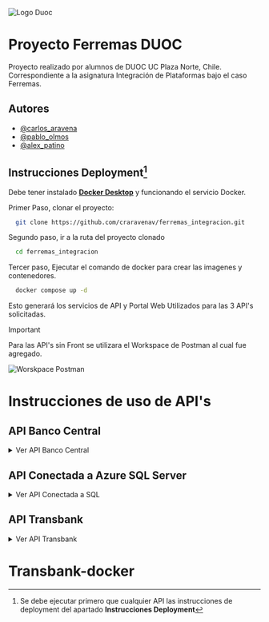 
![Logo Duoc](https://upload.wikimedia.org/wikipedia/commons/thumb/a/aa/Logo_DuocUC.svg/2560px-Logo_DuocUC.svg.png)

# Proyecto Ferremas DUOC 


Proyecto realizado por alumnos de DUOC UC Plaza Norte, Chile. Correspondiente a la asignatura Integración de Plataformas bajo el caso Ferremas.

## Autores

- [@carlos_aravena](https://www.github.com/craravenav)
- [@pablo_olmos](https://www.github.com/reykred)
- [@alex_patino](https://www.github.com/r4shidi)

## Instrucciones Deployment[^1]

Debe tener instalado [**Docker Desktop**](https://www.docker.com/products/docker-desktop/) y funcionando el servicio Docker.

Primer Paso, clonar el proyecto:

```bash
  git clone https://github.com/craravenav/ferremas_integracion.git
```

Segundo paso, ir a la ruta del proyecto clonado

```bash
  cd ferremas_integracion
```

Tercer paso, Ejecutar el comando de docker para crear las imagenes y contenedores.

```bash
  docker compose up -d
```

Esto generará los servicios de API y Portal Web Utilizados para las 3 API's solicitadas.

> [!IMPORTANT]
> Para las API's sin Front se utilizara el Workspace de Postman al cual fue agregado.

![Worskpace Postman](https://i.imgur.com/hyqkQLk.png)


# Instrucciones de uso de API's

## API Banco Central
<details>

<summary> Ver API Banco Central</summary>

![Logo Bcentral](https://i.imgur.com/WVHDX7G.png)

Esta api permite ingresar cualquier monto en valor USD para que te entregue de vuelta el valor transformado usando el valor dolar del día.

#### Conversor Moneda USD a CLP

```http
  GET /usdtoclp?usd=${valor}
```

>| Parameter | Type     | Description                |
>| :-------- | :------- | :------------------------- |
>| `valor` | `string` | **Requerido** monto en dolares |

</details>

## API Conectada a Azure SQL Server
<details>
 
<summary> Ver API Conectada a SQL</summary>

![SQL Azure](https://i.imgur.com/Twbsbc1.png)

## **IMPORTANTE**
**Debido a que la Base SQL es bajo demanda tras realizar la primera petición se debe esperar un tiempo 20 a 30 seg para que la Base de datos levante los servicios y ejecutar nuevamente la petición.**

#### [GET] Lista todos los productos

```
  GET /producto?all
```

#### [GET] Lista los productos en base a un ID

```
  GET /producto?id=${id}
```

>| Parameter | Type     | Description                |
>| :-------- | :------- | :------------------------- |
>| `id` | `string` | **Requerido** id del producto a buscar |

#### [GET] Lista los productos en base a una Marca de Producto

```
  GET /producto?marca=${nombre}
```

>| Parameter | Type     | Description                |
>| :-------- | :------- | :------------------------- |
>| `nombre` | `string` | **Requerido** Nombre de la marca del producto a buscar |

#### [POST] Agrega un Producto (Requiere Body tipo JSON) [POSTMAN]

```
  POST /producto
```

Estructura de atributos del JSON

>| Parameter | Type     | Description                |
>| :-------- | :------- | :------------------------- |
>| `codigo_producto` | `string` | **Requerido** Código del producto que se va a Agregar |
>| `nombre` | `string` | Nombre del producto |
>| `codigo_marca` | `string` | Código de la marca del producto |
>| `marca` | `string` | Nombre de la marca del producto |
>| `categoria` | `string` | Categoria del producto |

Ejemplo:

```
{
    "categoria": "Taladro",
    "codigo_marca": "BOS-00100",
    "codigo_producto": "FER-000001",
    "marca": "Bosch",
    "nombre": "Taladro Percutor Editado"
}
```

#### [PUT] Edita un Producto (Requiere Body tipo JSON) [POSTMAN]

```
  PUT /producto
```

Estructura de atributos del JSON

>| Parameter | Type     | Description                |
>| :-------- | :------- | :------------------------- |
>| `codigo_producto` | `string` | **Requerido** Código del producto que se va a Agregar |
>| `nombre` | `string` | Nombre del producto |
>| `codigo_marca` | `string` | Código de la marca del producto |
>| `marca` | `string` | Nombre de la marca del producto |
>| `categoria` | `string` | Categoria del producto |

Ejemplo:

```
{
    "categoria": "Taladro EDITADO",
    "codigo_marca": "BOS-00101",
    "codigo_producto": "FER-000001",
    "marca": "Bosch",
    "nombre": "Taladro Percutor"
}
```

#### [DELETE] Elimina un producto en base a un ID

```
  DELETE /producto?id=${id}
```

>| Parameter | Type     | Description                |
>| :-------- | :------- | :------------------------- |
>| `id` | `string` | **Requerido** id del producto a buscar |


</details>

## API Transbank

<details>

<summary> Ver API Transbank</summary>

![Logo Transbank](https://publico.transbank.cl/o/fragmentos-theme/images/logo_transbank_color.svg)

**Ir al Carrito de Compras ->** [http:localhost:9100/portal-web/carro-compras.html](http://localhost:9100/portal-web/carro-compras.html) y seguir el flujo de pago de una transacción comun y corriente con transbank utilizando las tarjetas de pruebas descritas a continuación.


### Tarjetas de prueba Transbank

>| Tipo Tarjeta | Atributo    | Valor              |
>| :-------- | :------- | :------------------------- |
>| `DEBITO` | Numero | 4051 8856 0044 6623 |
>| | CVV |123|
>| | Fecha expiración |Cualquier fecha posterior al día|

>| Tipo Tarjeta | Atributo    | Valor              |
>| :-------- | :------- | :------------------------- |
>| `CREDITO` | Numero | 5186 0595 5959 0568 |
>| | CVV |123|
>| | Fecha expiración |Cualquier fecha posterior al día|

</details>


[^1]: Se debe ejecutar primero que cualquier API las instrucciones de deployment del apartado  **Instrucciones Deployment**


# Transbank-docker
